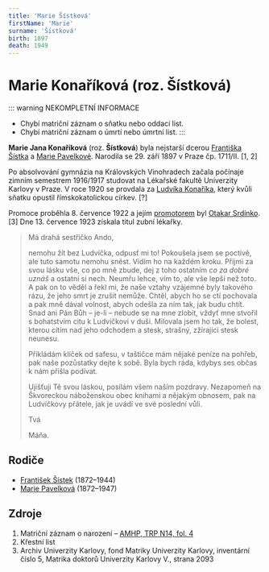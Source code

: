 ```yaml
---
title: 'Marie Šístková'
firstName: 'Marie'
surname: 'Šístková'
birth: 1897
death: 1949
---
```


# Marie Konaříková (roz. Šístková)

::: warning NEKOMPLETNÍ INFORMACE
- Chybí matriční záznam o sňatku nebo oddací list.
- Chybí matriční záznam o úmrtí nebo úmrtní list.
:::

**Marie Jana Konaříková** (roz. **Šístková**) byla nejstarší dcerou [Františka Šístka](sistek-frantisek-1872.md) a [Marie Pavelkové](pavelkova-marie-1872.md). Narodila se 29. září 1897 v Praze čp. 1711/II. \[1, 2\]

<Photo src="Photo1500246.jpg" alt="Sestry Marie a Anna Šístkovy (nedatováno)" size="md" />

Po absolvování gymnázia na Královských Vinohradech začala počínaje zimním semestrem 1916/1917 studovat na Lékařské fakultě Univerzity Karlovy v Praze. V roce 1920 se provdala za [Ludvíka Konaříka](konarik-ludvik-1883.md), který kvůli sňatku opustil římskokatolickou církev. \[?\]

<Photo src="Photo1500316.jpg" alt="Ludvík a Marie Konaříkovi (1920)" size="lg" />

Promoce proběhla 8. července 1922 a jejím [promotorem](https://prirucka.ujc.cas.cz/?id=promotor_1) byl [Otakar Srdínko](https://cs.wikipedia.org/wiki/Otakar_Srd%C3%ADnko). [3] Dne 13. července 1923 získala titul zubní lékařky.

> Má drahá sestřičko Ando,
> 
> nemohu žít bez Ludvíčka, odpusť mi to! Pokoušela jsem se poctivě, ale tuto samotu nemohu snést. Vidím ho na každém kroku. Přijmi za svou lásku vše, co po mně zbude, dej z toho ostatním _co za dobré uznáš_ a ostatní si nech. Neumřu lehce, vím to, ale vše lepší než toto. A pak on to věděl a řekl mi, že naše vztahy vzájemné byly takového rázu, že jeho smrt je zrušit nemůže. Chtěl, abych ho se ctí pochovala a pak mně dával volnost, abych odešla za ním tak, jak budu chtít. Snad ani Pán Bůh – je-li – nebude se na mne zlobit, vždyť mne stvořil s bohatstvím citu k Ludvíčkovi v duši. Milovala jsem ho tak, že bolest, kterou cítím nad jeho odchodem a stesk, strašný, zžírající stesk neunesu.
> 
> Přikládám klíček od safesu, v taštičce mám nějaké peníze na pohřeb, pak naše pozůstatky dejte k sobě. Byla bych ráda, kdybys ses občas k nám přišla podívat.
> 
> Ujišťuji Tě svou láskou, posílám všem naším pozdravy. Nezapomeň na Škvoreckou náboženskou obec knihami a nějakým obnosem, pak na Ludvíčkovy přátele, jak je uvádí ve své poslední vůli.
> 
> Tvá
> 
> Máňa.


## Rodiče

- [František Šístek](sistek-frantisek-1872.md) (1872–1944)
- [Marie Pavelková](pavelkova-marie-1872.md) (1872–1947)


## Zdroje

1. Matriční záznam o narození – [AMHP, TRP N14, fol. 4](http://katalog.ahmp.cz/pragapublica/permalink?xid=58F3966BE39B499492264DEEAFF872F4&scan=8#scan8)
2. Křestní list
3. Archiv Univerzity Karlovy, fond Matriky Univerzity Karlovy, inventární číslo 5, Matrika doktorů Univerzity Karlovy V., strana 2093

